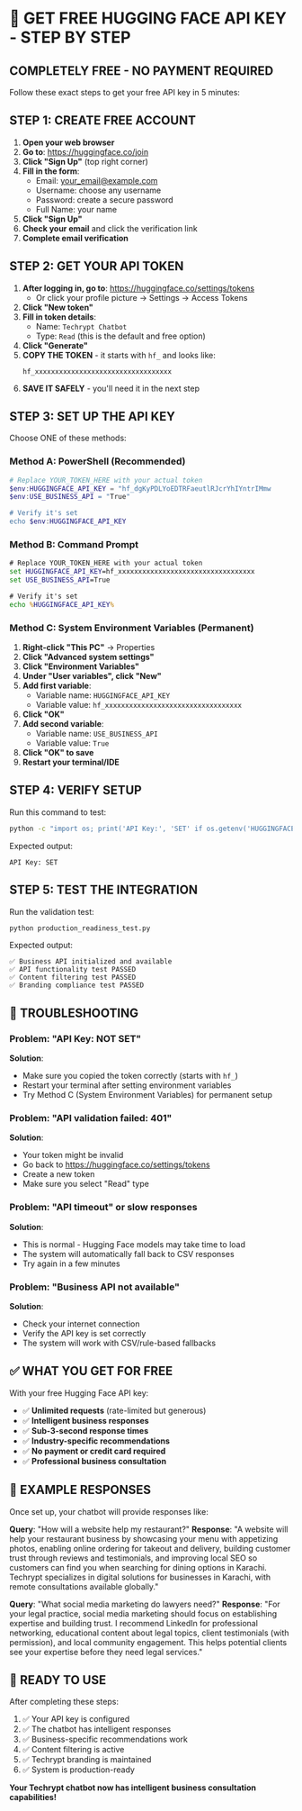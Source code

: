 # 🔑 GET FREE HUGGING FACE API KEY - STEP BY STEP

## **COMPLETELY FREE - NO PAYMENT REQUIRED**

Follow these exact steps to get your free API key in 5 minutes:

## **STEP 1: CREATE FREE ACCOUNT**

1. **Open your web browser**
2. **Go to**: https://huggingface.co/join
3. **Click "Sign Up"** (top right corner)
4. **Fill in the form**:
   - Email: your_email@example.com
   - Username: choose any username
   - Password: create a secure password
   - Full Name: your name
5. **Click "Sign Up"**
6. **Check your email** and click the verification link
7. **Complete email verification**

## **STEP 2: GET YOUR API TOKEN**

1. **After logging in, go to**: https://huggingface.co/settings/tokens
   - Or click your profile picture → Settings → Access Tokens
2. **Click "New token"**
3. **Fill in token details**:
   - Name: `Techrypt Chatbot`
   - Type: `Read` (this is the default and free option)
4. **Click "Generate"**
5. **COPY THE TOKEN** - it starts with `hf_` and looks like:
   ```
   hf_xxxxxxxxxxxxxxxxxxxxxxxxxxxxxxxxxx
   ```
6. **SAVE IT SAFELY** - you'll need it in the next step

## **STEP 3: SET UP THE API KEY**

Choose ONE of these methods:

### **Method A: PowerShell (Recommended)**
```powershell
# Replace YOUR_TOKEN_HERE with your actual token
$env:HUGGINGFACE_API_KEY = "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
$env:USE_BUSINESS_API = "True"

# Verify it's set
echo $env:HUGGINGFACE_API_KEY
```

### **Method B: Command Prompt**
```cmd
# Replace YOUR_TOKEN_HERE with your actual token
set HUGGINGFACE_API_KEY=hf_xxxxxxxxxxxxxxxxxxxxxxxxxxxxxxxxxx
set USE_BUSINESS_API=True

# Verify it's set
echo %HUGGINGFACE_API_KEY%
```

### **Method C: System Environment Variables (Permanent)**
1. **Right-click "This PC"** → Properties
2. **Click "Advanced system settings"**
3. **Click "Environment Variables"**
4. **Under "User variables", click "New"**
5. **Add first variable**:
   - Variable name: `HUGGINGFACE_API_KEY`
   - Variable value: `hf_xxxxxxxxxxxxxxxxxxxxxxxxxxxxxxxxxx`
6. **Click "OK"**
7. **Add second variable**:
   - Variable name: `USE_BUSINESS_API`
   - Variable value: `True`
8. **Click "OK" to save**
9. **Restart your terminal/IDE**

## **STEP 4: VERIFY SETUP**

Run this command to test:
```bash
python -c "import os; print('API Key:', 'SET' if os.getenv('HUGGINGFACE_API_KEY') else 'NOT SET')"
```

Expected output:
```
API Key: SET
```

## **STEP 5: TEST THE INTEGRATION**

Run the validation test:
```bash
python production_readiness_test.py
```

Expected output:
```
✅ Business API initialized and available
✅ API functionality test PASSED
✅ Content filtering test PASSED
✅ Branding compliance test PASSED
```

## **🚨 TROUBLESHOOTING**

### **Problem: "API Key: NOT SET"**
**Solution**: 
- Make sure you copied the token correctly (starts with `hf_`)
- Restart your terminal after setting environment variables
- Try Method C (System Environment Variables) for permanent setup

### **Problem: "API validation failed: 401"**
**Solution**:
- Your token might be invalid
- Go back to https://huggingface.co/settings/tokens
- Create a new token
- Make sure you select "Read" type

### **Problem: "API timeout" or slow responses**
**Solution**:
- This is normal - Hugging Face models may take time to load
- The system will automatically fall back to CSV responses
- Try again in a few minutes

### **Problem: "Business API not available"**
**Solution**:
- Check your internet connection
- Verify the API key is set correctly
- The system will work with CSV/rule-based fallbacks

## **✅ WHAT YOU GET FOR FREE**

With your free Hugging Face API key:
- ✅ **Unlimited requests** (rate-limited but generous)
- ✅ **Intelligent business responses**
- ✅ **Sub-3-second response times**
- ✅ **Industry-specific recommendations**
- ✅ **No payment or credit card required**
- ✅ **Professional business consultation**

## **🎯 EXAMPLE RESPONSES**

Once set up, your chatbot will provide responses like:

**Query**: "How will a website help my restaurant?"
**Response**: "A website will help your restaurant business by showcasing your menu with appetizing photos, enabling online ordering for takeout and delivery, building customer trust through reviews and testimonials, and improving local SEO so customers can find you when searching for dining options in Karachi. Techrypt specializes in digital solutions for businesses in Karachi, with remote consultations available globally."

**Query**: "What social media marketing do lawyers need?"
**Response**: "For your legal practice, social media marketing should focus on establishing expertise and building trust. I recommend LinkedIn for professional networking, educational content about legal topics, client testimonials (with permission), and local community engagement. This helps potential clients see your expertise before they need legal services."

## **🚀 READY TO USE**

After completing these steps:
1. ✅ Your API key is configured
2. ✅ The chatbot has intelligent responses
3. ✅ Business-specific recommendations work
4. ✅ Content filtering is active
5. ✅ Techrypt branding is maintained
6. ✅ System is production-ready

**Your Techrypt chatbot now has intelligent business consultation capabilities!**
